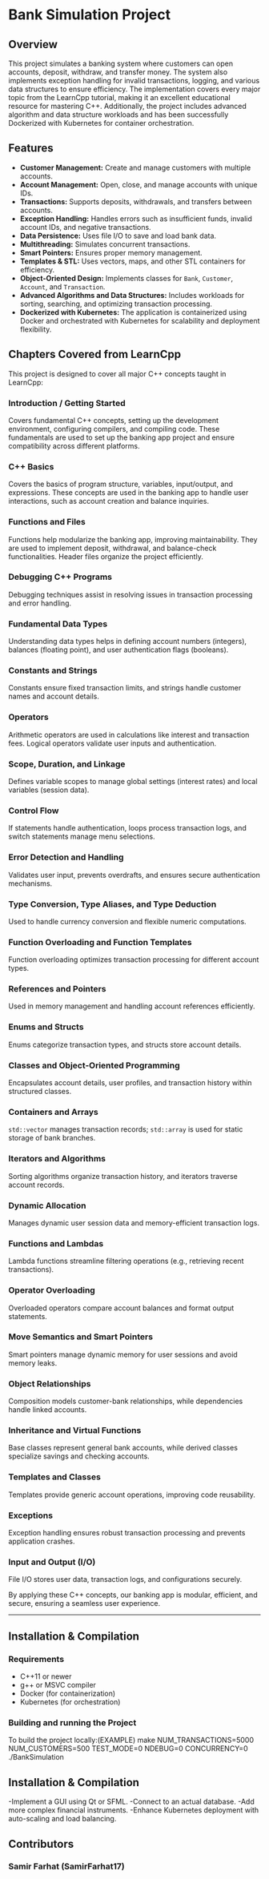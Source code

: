 # Bank Simulation Project

## Overview
This project simulates a banking system where customers can open accounts, deposit, withdraw, and transfer money. The system also implements exception handling for invalid transactions, logging, and various data structures to ensure efficiency. The implementation covers every major topic from the LearnCpp tutorial, making it an excellent educational resource for mastering C++. Additionally, the project includes advanced algorithm and data structure workloads and has been successfully Dockerized with Kubernetes for container orchestration.

## Features
- **Customer Management:** Create and manage customers with multiple accounts.
- **Account Management:** Open, close, and manage accounts with unique IDs.
- **Transactions:** Supports deposits, withdrawals, and transfers between accounts.
- **Exception Handling:** Handles errors such as insufficient funds, invalid account IDs, and negative transactions.
- **Data Persistence:** Uses file I/O to save and load bank data.
- **Multithreading:** Simulates concurrent transactions.
- **Smart Pointers:** Ensures proper memory management.
- **Templates & STL:** Uses vectors, maps, and other STL containers for efficiency.
- **Object-Oriented Design:** Implements classes for `Bank`, `Customer`, `Account`, and `Transaction`.
- **Advanced Algorithms and Data Structures:** Includes workloads for sorting, searching, and optimizing transaction processing.
- **Dockerized with Kubernetes:** The application is containerized using Docker and orchestrated with Kubernetes for scalability and deployment flexibility.

## Chapters Covered from LearnCpp
This project is designed to cover all major C++ concepts taught in LearnCpp:

### Introduction / Getting Started
Covers fundamental C++ concepts, setting up the development environment, configuring compilers, and compiling code. These fundamentals are used to set up the banking app project and ensure compatibility across different platforms.

### C++ Basics
Covers the basics of program structure, variables, input/output, and expressions. These concepts are used in the banking app to handle user interactions, such as account creation and balance inquiries.

### Functions and Files
Functions help modularize the banking app, improving maintainability. They are used to implement deposit, withdrawal, and balance-check functionalities. Header files organize the project efficiently.

### Debugging C++ Programs
Debugging techniques assist in resolving issues in transaction processing and error handling.

### Fundamental Data Types
Understanding data types helps in defining account numbers (integers), balances (floating point), and user authentication flags (booleans).

### Constants and Strings
Constants ensure fixed transaction limits, and strings handle customer names and account details.

### Operators
Arithmetic operators are used in calculations like interest and transaction fees. Logical operators validate user inputs and authentication.

### Scope, Duration, and Linkage
Defines variable scopes to manage global settings (interest rates) and local variables (session data).

### Control Flow
If statements handle authentication, loops process transaction logs, and switch statements manage menu selections.

### Error Detection and Handling
Validates user input, prevents overdrafts, and ensures secure authentication mechanisms.

### Type Conversion, Type Aliases, and Type Deduction
Used to handle currency conversion and flexible numeric computations.

### Function Overloading and Function Templates
Function overloading optimizes transaction processing for different account types.

### References and Pointers
Used in memory management and handling account references efficiently.

### Enums and Structs
Enums categorize transaction types, and structs store account details.

### Classes and Object-Oriented Programming
Encapsulates account details, user profiles, and transaction history within structured classes.

### Containers and Arrays
`std::vector` manages transaction records; `std::array` is used for static storage of bank branches.

### Iterators and Algorithms
Sorting algorithms organize transaction history, and iterators traverse account records.

### Dynamic Allocation
Manages dynamic user session data and memory-efficient transaction logs.

### Functions and Lambdas
Lambda functions streamline filtering operations (e.g., retrieving recent transactions).

### Operator Overloading
Overloaded operators compare account balances and format output statements.

### Move Semantics and Smart Pointers
Smart pointers manage dynamic memory for user sessions and avoid memory leaks.

### Object Relationships
Composition models customer-bank relationships, while dependencies handle linked accounts.

### Inheritance and Virtual Functions
Base classes represent general bank accounts, while derived classes specialize savings and checking accounts.

### Templates and Classes
Templates provide generic account operations, improving code reusability.

### Exceptions
Exception handling ensures robust transaction processing and prevents application crashes.

### Input and Output (I/O)
File I/O stores user data, transaction logs, and configurations securely.

By applying these C++ concepts, our banking app is modular, efficient, and secure, ensuring a seamless user experience.

---

## Installation & Compilation

### **Requirements**
- C++11 or newer
- g++ or MSVC compiler
- Docker (for containerization)
- Kubernetes (for orchestration)

### **Building and running the Project**
To build the project locally:(EXAMPLE)
make NUM_TRANSACTIONS=5000 NUM_CUSTOMERS=500 TEST_MODE=0  NDEBUG=0 CONCURRENCY=0
./BankSimulation

## Installation & Compilation
-Implement a GUI using Qt or SFML.
-Connect to an actual database.
-Add more complex financial instruments.
-Enhance Kubernetes deployment with auto-scaling and load balancing.

## Contributors
### Samir Farhat (SamirFarhat17)


